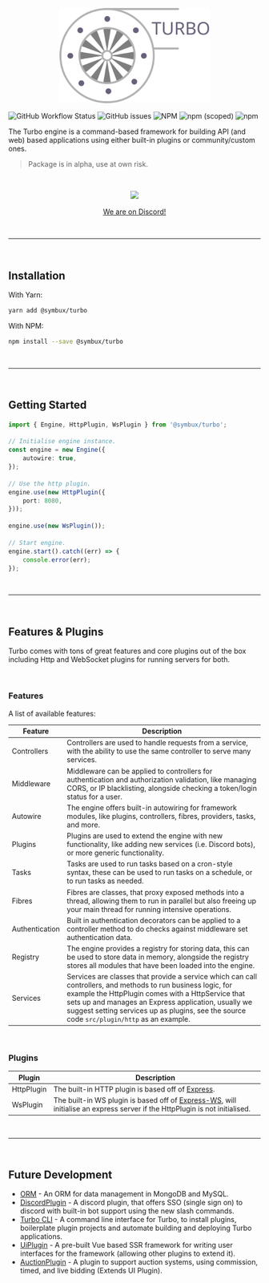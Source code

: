<p align="center">
	<a href="#">
		<img width="300" src="https://raw.githubusercontent.com/Symbux/Turbo/master/logo.svg">
	</a>
</p>


<!-- ![Codecov](https://img.shields.io/codecov/c/github/Symbux/turbo) -->
![GitHub Workflow Status](https://img.shields.io/github/workflow/status/Symbux/turbo/Build)
![GitHub issues](https://img.shields.io/github/issues/Symbux/Turbo)
![NPM](https://img.shields.io/npm/l/@symbux/turbo)
![npm (scoped)](https://img.shields.io/npm/v/@symbux/turbo)
![npm](https://img.shields.io/npm/dw/@symbux/turbo)

The Turbo engine is a command-based framework for building API (and web) based applications using either built-in plugins or community/custom ones.

> Package is in alpha, use at own risk.

<br>

<p align="center">
	<a href="https://discord.gg/3YuNTEMJey" target="_blank">
		<img width="200" src="https://discord.com/assets/cb48d2a8d4991281d7a6a95d2f58195e.svg">
		<p align="center">We are on Discord!</p>
	</a>
</p>

<br>

---

<br>

## Installation

With Yarn:
```bash
yarn add @symbux/turbo
```

With NPM:
```bash
npm install --save @symbux/turbo
```

<br>

---

<br>

## Getting Started

```typescript
import { Engine, HttpPlugin, WsPlugin } from '@symbux/turbo';

// Initialise engine instance.
const engine = new Engine({
	autowire: true,
});

// Use the http plugin.
engine.use(new HttpPlugin({
	port: 8080,
}));

engine.use(new WsPlugin());

// Start engine.
engine.start().catch((err) => {
	console.error(err);
});
```

<br>

---

<br>

## Features & Plugins

Turbo comes with tons of great features and core plugins out of the box including Http and WebSocket plugins for running servers for both.

<br>

### Features

A list of available features:

| Feature | Description |
|---------|-------------|
| Controllers | Controllers are used to handle requests from a service, with the ability to use the same controller to serve many services. |
| Middleware | Middleware can be applied to controllers for authentication and authorization validation, like managing CORS, or IP blacklisting, alongside checking a token/login status for a user. |
| Autowire | The engine offers built-in autowiring for framework modules, like plugins, controllers, fibres, providers, tasks, and more. |
| Plugins | Plugins are used to extend the engine with new functionality, like adding new services (i.e. Discord bots), or more generic functionality. |
| Tasks | Tasks are used to run tasks based on a cron-style syntax, these can be used to run tasks on a schedule, or to run tasks as needed. |
| Fibres | Fibres are classes, that proxy exposed methods into a thread, allowing them to run in parallel but also freeing up your main thread for running intensive operations. |
| Authentication | Built in authentication decorators can be applied to a controller method to do checks against middleware set authentication data. |
| Registry | The engine provides a registry for storing data, this can be used to store data in memory, alongside the registry stores all modules that have been loaded into the engine. |
| Services | Services are classes that provide a service which can call controllers, and methods to run business logic, for example the HttpPlugin comes with a HttpService that sets up and manages an Express application, usually we suggest setting services up as plugins, see the source code `src/plugin/http` as an example. |

<br>

### Plugins

| Plugin | Description |
| --- | --- |
| HttpPlugin | The built-in HTTP plugin is based off of [Express](https://www.npmjs.com/package/express). |
| WsPlugin | The built-in WS plugin is based off of [Express-WS](https://www.npmjs.com/package/express-ws), will initialise an express server if the HttpPlugin is not initialised. |

<br>

---

<br>

## Future Development

* [ORM](https://www.npmjs.com/package/@symbux/orm) - An ORM for data management in MongoDB and MySQL.
* [DiscordPlugin](#) - A discord plugin, that offers SSO (single sign on) to discord with built-in bot support using the new slash commands.
* [Turbo CLI](#) - A command line interface for Turbo, to install plugins, boilerplate plugin projects and automate building and deploying Turbo applications.
* [UiPlugin](#) - A pre-built Vue based SSR framework for writing user interfaces for the framework (allowing other plugins to extend it).
* [AuctionPlugin](#) - A plugin to support auction systems, using commission, timed, and live bidding (Extends UI Plugin).
